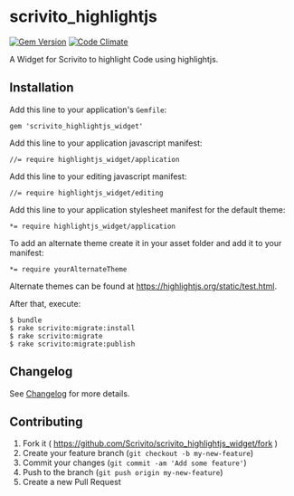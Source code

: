 # scrivito_highlightjs

[![Gem Version](https://badge.fury.io/rb/scrivito_highlightjs_widget.svg)](http://badge.fury.io/rb/scrivito_highlightjs_widget)
[![Code Climate](https://codeclimate.com/github/Scrivito/scrivito_highlightjs_widget/badges/gpa.svg)](https://codeclimate.com/github/Scrivito/scrivito_highlightjs_widget)

A Widget for Scrivito to highlight Code using highlightjs.

## Installation

Add this line to your application's `Gemfile`:

    gem 'scrivito_highlightjs_widget'

Add this line to your application javascript manifest:

    //= require highlightjs_widget/application

Add this line to your editing javascript manifest:

    //= require highlightjs_widget/editing

Add this line to your application stylesheet manifest for the default theme:

    *= require highlightjs_widget/application

To add an alternate theme create it in your asset folder and add it to your manifest:

    *= require yourAlternateTheme

Alternate themes can be found at https://highlightjs.org/static/test.html.

After that, execute:

    $ bundle
    $ rake scrivito:migrate:install
    $ rake scrivito:migrate
    $ rake scrivito:migrate:publish

## Changelog
See [Changelog](https://github.com/Scrivito/scrivito_highlightjs_widget/blob/master/CHANGELOG.md) for more
details.

## Contributing

1. Fork it ( https://github.com/Scrivito/scrivito_highlightjs_widget/fork )
2. Create your feature branch (`git checkout -b my-new-feature`)
3. Commit your changes (`git commit -am 'Add some feature'`)
4. Push to the branch (`git push origin my-new-feature`)
5. Create a new Pull Request